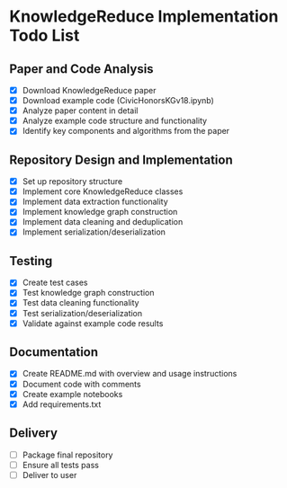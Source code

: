 # KnowledgeReduce Implementation Todo List

## Paper and Code Analysis
- [x] Download KnowledgeReduce paper
- [x] Download example code (CivicHonorsKGv18.ipynb)
- [x] Analyze paper content in detail
- [x] Analyze example code structure and functionality
- [x] Identify key components and algorithms from the paper

## Repository Design and Implementation
- [x] Set up repository structure
- [x] Implement core KnowledgeReduce classes
- [x] Implement data extraction functionality
- [x] Implement knowledge graph construction
- [x] Implement data cleaning and deduplication
- [x] Implement serialization/deserialization

## Testing
- [x] Create test cases
- [x] Test knowledge graph construction
- [x] Test data cleaning functionality
- [x] Test serialization/deserialization
- [x] Validate against example code results

## Documentation
- [x] Create README.md with overview and usage instructions
- [x] Document code with comments
- [x] Create example notebooks
- [x] Add requirements.txt

## Delivery
- [ ] Package final repository
- [ ] Ensure all tests pass
- [ ] Deliver to user
